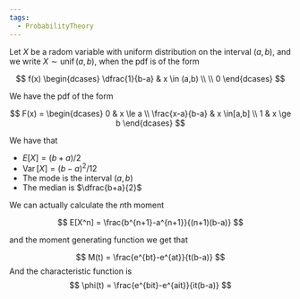 ```yaml
---
tags:
  - ProbabilityTheory
---
```

Let $X$ be a radom variable with uniform distribution on the interval $(a,b)$, and we write ${X \sim \operatorname{unif}(a,b)}$, when the pdf is of the form

$$ f(x) \begin{dcases} \dfrac{1}{b-a} & x \in (a,b) \\ \\ 0 \end{dcases} $$

We have the pdf of the form

$$ F(x) = \begin{dcases} 0 & x \le a \\ \frac{x-a}{b-a} & x \in[a,b] \\ 1 & x \ge b \end{dcases} $$

We have that

- $E[X] = (b+a)/2$
- $\operatorname{Var}[X] = (b-a)^2/12$
- The mode is the interval $(a,b)$
- The median is $\dfrac{b+a}{2}$

We can actually calculate the $n$th moment

$$ E[X^n] = \frac{b^{n+1}-a^{n+1}}{(n+1)(b-a)} $$

and the moment generating function we get that

$$ M(t) = \frac{e^{bt}-e^{at}}{t(b-a)} $$
And the characteristic function is $$ \phi(t) = \frac{e^{bit}-e^{ait}}{it(b-a)} $$
